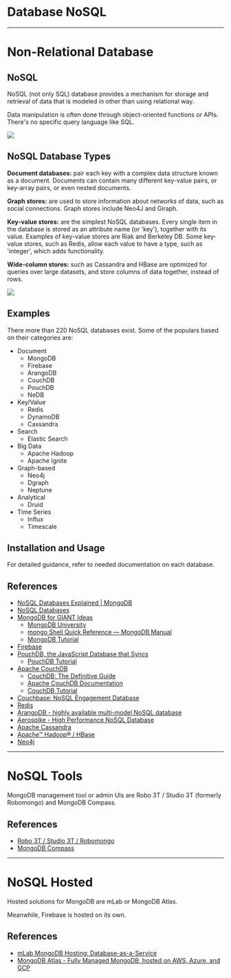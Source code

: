 # Database NoSQL

---

# Non-Relational Database

## NoSQL

NoSQL (not only SQL) database provides a mechanism for storage and retrieval of data that is modeled in other than using relational way.

Data manipulation is often done through object-oriented functions or APIs. There's no specific query language like SQL.

![](./assets/nosql.png)

## NoSQL Database Types

**Document databases:** pair each key with a complex data structure known as a document. Documents can contain many different key-value pairs, or key-array pairs, or even nested documents.

**Graph stores:** are used to store information about networks of data, such as social connections. Graph stores include Neo4J and Giraph.

**Key-value stores:** are the simplest NoSQL databases. Every single item in the database is stored as an attribute name (or 'key'), together with its value. Examples of key-value stores are Riak and Berkeley DB. Some key-value stores, such as Redis, allow each value to have a type, such as 'integer', which adds functionality.

**Wide-column stores:** such as Cassandra and HBase are optimized for queries over large datasets, and store columns of data together, instead of rows.

![](./assets/mongodb.png)

## Examples

There more than 220 NoSQL databases exist. Some of the populars based on their categories are:

- Document
  - MongoDB
  - Firebase
  - ArangoDB
  - CouchDB
  - PouchDB
  - NeDB
- Key/Value
  - Redis
  - DynamoDB
  - Cassandra
- Search
  - Elastic Search
- Big Data
  - Apache Hadoop
  - Apache Ignite
- Graph-based
  - Neo4j
  - Dgraph
  - Neptune
- Analytical
  - Druid
- Time Series
  - Influx
  - Timescale

## Installation and Usage

For detailed guidance, refer to needed documentation on each database.

## References

- [NoSQL Databases Explained | MongoDB](https://www.mongodb.com/nosql-explained)
- [NoSQL Databases](http://nosql-database.org)
- [MongoDB for GIANT Ideas](https://www.mongodb.com)
  - [MongoDB University](https://university.mongodb.com)
  - [mongo Shell Quick Reference — MongoDB Manual](https://docs.mongodb.com/manual/reference/mongo-shell)
  - [MongoDB Tutorial](https://www.tutorialspoint.com/mongodb/index.htm)
- [Firebase](https://firebase.google.com)
- [PouchDB, the JavaScript Database that Syncs](https://pouchdb.com)
  - [PouchDB Tutorial](https://www.tutorialspoint.com/pouchdb/index.htm)
- [Apache CouchDB](http://couchdb.apache.org)
  - [CouchDB: The Definitive Guide](http://guide.couchdb.org)
  - [Apache CouchDB Documentation](http://docs.couchdb.org)
  - [CouchDB Tutorial](https://www.tutorialspoint.com/couchdb/index.htm)
- [Couchbase: NoSQL Engagement Database](https://www.couchbase.com)
- [Redis](https://redis.io)
- [ArangoDB - highly available multi-model NoSQL database](https://www.arangodb.com)
- [Aerospike - High Performance NoSQL Database](https://www.aerospike.com)
- [Apache Cassandra](https://cassandra.apache.org)
- [Apache™ Hadoop® / HBase](http://hadoop.apache.org)
- [Neo4j](https://neo4j.com)

---

# NoSQL Tools

MongoDB management tool or admin UIs are Robo 3T / Studio 3T (formerly Robomongo) and MongoDB Compass.

## References

- [Robo 3T / Studio 3T / Robomongo](https://robomongo.org)
- [MongoDB Compass](https://www.mongodb.com/products/compass)

---

# NoSQL Hosted

Hosted solutions for MongoDB are mLab or MongoDB Atlas.

Meanwhile, Firebase is hosted on its own.

## References

- [mLab MongoDB Hosting: Database-as-a-Service](https://mlab.com)
- [MongoDB Atlas - Fully Managed MongoDB, hosted on AWS, Azure, and GCP](https://www.mongodb.com/cloud/atlas)
